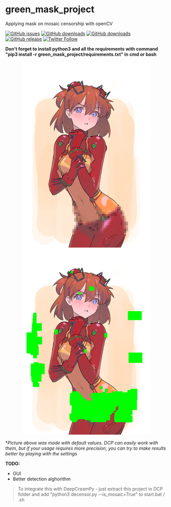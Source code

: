 # green_mask_project
Applying mask on mosaic censorship with openCV

[![GitHub issues](https://img.shields.io/github/issues/rekaXua/green_mask_project.svg)](https://github.com/rekaXua/green_mask_project/issues)
[![GitHub downloads](https://img.shields.io/github/downloads/rekaXua/green_mask_project/latest/total.svg)](https://github.com/rekaXua/green_mask_project/releases/latest)
[![GitHub downloads](https://img.shields.io/github/downloads/rekaXua/green_mask_project/total.svg)](https://github.com/rekaXua/green_mask_project/releases)
[![GitHub release](https://img.shields.io/github/release/rekaXua/green_mask_project.svg)](https://github.com/rekaXua/green_mask_project/releases/latest)
[![Twitter Follow](https://img.shields.io/twitter/follow/Alexander_rekaX.svg?label=Alexander_rekaX&style=flat&logo=twitter)](https://twitter.com/Alexander_rekaX/)

**Don't forget to install python3 and all the requirements with command "pip3 install -r green_mask_project/requirements.txt" in cmd or bash**
<p align="center">
  <img src="https://github.com/rekaxua/green_mask_project/blob/master/decensor_input_original/asuka.png" width="400">
  <img src="https://github.com/rekaxua/green_mask_project/blob/master/decensor_input/asuka.png" width="400">
</p>

**Picture above was made with default values. DCP can easily work with them, but if your usage requires more precision, you can try to make results better by playing with the settings*

**TODO:**
- GUI
- Better detection alghorithm


>To integrate this with DeepCreamPy - just extract this project in DCP folder and add "python3 decensor.py --is_mosaic=True" to start.bat / .sh
